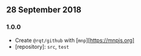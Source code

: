 ## 28 September 2018

### 1.0.0

- Create `@rqt/github` with [`mnp`][https://mnpjs.org]
- [repository]: `src`, `test`
